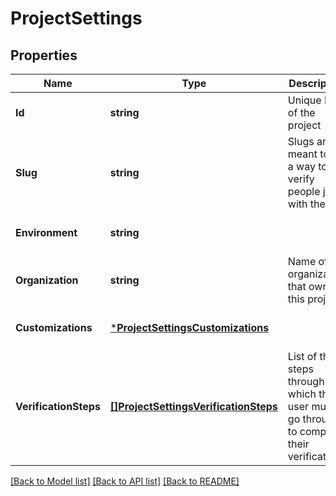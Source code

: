 # ProjectSettings

## Properties
Name | Type | Description | Notes
------------ | ------------- | ------------- | -------------
**Id** | **string** | Unique ID of the project | [optional] [default to null]
**Slug** | **string** | Slugs are meant to be a way to verify people just with the link | [optional] [default to null]
**Environment** | **string** |  | [optional] [default to null]
**Organization** | **string** | Name of the organization that owns this project | [optional] [default to null]
**Customizations** | [***ProjectSettingsCustomizations**](ProjectSettings_customizations.md) |  | [optional] [default to null]
**VerificationSteps** | [**[]ProjectSettingsVerificationSteps**](ProjectSettings_verification_steps.md) | List of the steps through which the user must go through to complete their verification  | [optional] [default to null]

[[Back to Model list]](../README.md#documentation-for-models) [[Back to API list]](../README.md#documentation-for-api-endpoints) [[Back to README]](../README.md)

